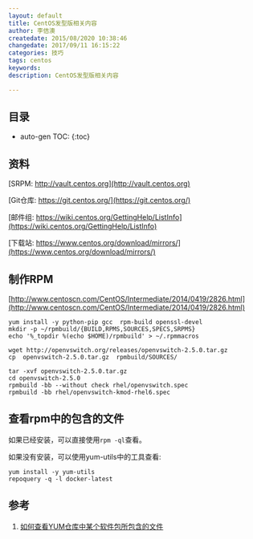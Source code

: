 ```yaml
---
layout: default
title: CentOS发型版相关内容
author: 李佶澳
createdate: 2015/08/2020 10:38:46
changedate: 2017/09/11 16:15:22
categories: 技巧
tags: centos 
keywords:
description: CentOS发型版相关内容

---
```


## 目录
* auto-gen TOC:
{:toc}

## 资料

[SRPM: http://vault.centos.org](http://vault.centos.org)

[Git仓库: https://git.centos.org/](https://git.centos.org/)

[邮件组: https://wiki.centos.org/GettingHelp/ListInfo](https://wiki.centos.org/GettingHelp/ListInfo)

[下载站: https://www.centos.org/download/mirrors/](https://www.centos.org/download/mirrors/)

## 制作RPM

[http://www.centoscn.com/CentOS/Intermediate/2014/0419/2826.html](http://www.centoscn.com/CentOS/Intermediate/2014/0419/2826.html)

	yum install -y python-pip gcc  rpm-build openssl-devel
	mkdir -p ~/rpmbuild/{BUILD,RPMS,SOURCES,SPECS,SRPMS}
	echo '%_topdir %(echo $HOME)/rpmbuild' > ~/.rpmmacros

	wget http://openvswitch.org/releases/openvswitch-2.5.0.tar.gz
	cp  openvswitch-2.5.0.tar.gz  rpmbuild/SOURCES/

	tar -xvf openvswitch-2.5.0.tar.gz
	cd openvswitch-2.5.0
	rpmbuild -bb --without check rhel/openvswitch.spec
	rpmbuild -bb rhel/openvswitch-kmod-rhel6.spec

## 查看rpm中的包含的文件 

如果已经安装，可以直接使用`rpm -ql`查看。

如果没有安装，可以使用yum-utils中的工具查看:

	yum install -y yum-utils
	repoquery -q -l docker-latest

## 参考

1. [如何查看YUM仓库中某个软件包所包含的文件][1]

[1]: https://jingyan.baidu.com/article/ff42efa925e4f4c19f220252.html  "如何查看YUM仓库中某个软件包所包含的文件" 
